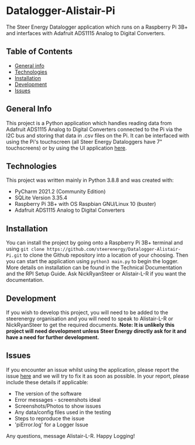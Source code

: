 # Datalogger-Alistair-Pi
The Steer Energy Datalogger application which runs on a Raspberry Pi 3B+ and interfaces with Adafruit ADS1115 Analog to Digital Converters.

## Table of Contents
* [General info](#general-info)
* [Technologies](#technologies)
* [Installation](#installation)
* [Development](#development)
* [Issues](#issues)

## General Info
This project is a Python application which handles reading data from Adafruit ADS1115 Analog to Digital Converters connected to the Pi via the I2C bus and storing that data in .csv files on the Pi. It can be interfaced with using the Pi's touchscreen (all Steer Energy Dataloggers have 7" touchscreens) or by using the UI application [here](https://github.com/steerenergy/Datalogger-Alistair-UI).

## Technologies
This project was written mainly in Python 3.8.8 and was created with:
* PyCharm 2021.2 (Community Edition)
* SQLite Version 3.35.4
* Raspberry Pi 3B+ with OS Raspbian GNU/Linux 10 (buster)
* Adafruit ADS1115 Analog to Digital Converters

## Installation
You can install the project by going onto a Raspberry Pi 3B+ terminal and using `git clone https://github.com/steerenergy/Datalogger-Alistair-Pi.git` to clone the Github repository into a location of your choosing. Then you can start the application using `python3 main.py` to begin the logger. More details on installation can be found in the Technical Documentation and the RPI Setup Guide. Ask NickRyanSteer or Alistair-L-R if you want the documentation.

## Development
If you wish to develop this project, you will need to be added to the steerenergy organisation and you will need to speak to Alistair-L-R or NickRyanSteer to get the required documents. **Note: It is unlikely this project will need development unless Steer Energy directly ask for it and have a need for further development.**

## Issues
If you encounter an issue whilst using the application, please report the issue [here](https://github.com/steerenergy/Datalogger-Alistair-Pi/issues) and we will try to fix it as soon as possible. In your report, please include these details if applicable:
* The version of the software
* Error messages - screenshots ideal
* Screenshots/Photos to show issues
* Any data/config files used in the testing
* Steps to reproduce the issue
* 'piError.log' for a Logger Issue

Any questions, message Alistair-L-R.
Happy Logging!
